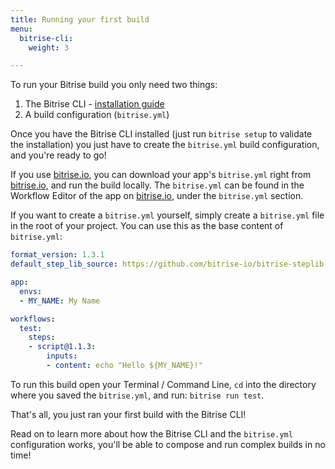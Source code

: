 ```yaml
---
title: Running your first build
menu:
  bitrise-cli:
    weight: 3

---
```

To run your Bitrise build you only need two things:

1. The Bitrise CLI - [installation guide](/bitrise-cli/installation/)
1. A build configuration (`bitrise.yml`)

Once you have the Bitrise CLI installed (just run `bitrise setup` to validate
the installation) you just have to create the `bitrise.yml` build configuration,
and you're ready to go!

If you use [bitrise.io](https://www.bitrise.io), you can download your app's `bitrise.yml` right from
[bitrise.io](https://www.bitrise.io), and run the build locally. The `bitrise.yml` can be found
in the Workflow Editor of the app on [bitrise.io](https://www.bitrise.io), under the `bitrise.yml` section.

If you want to create a `bitrise.yml` yourself, simply create a `bitrise.yml` file
in the root of your project. You can use this as the base content of `bitrise.yml`:

```yaml
format_version: 1.3.1
default_step_lib_source: https://github.com/bitrise-io/bitrise-steplib.git

app:
  envs:
  - MY_NAME: My Name

workflows:
  test:
    steps:
    - script@1.1.3:
        inputs:
        - content: echo "Hello ${MY_NAME}!"
```

To run this build open your Terminal / Command Line, `cd` into the directory where
you saved the `bitrise.yml`, and run: `bitrise run test`.

That's all, you just ran your first build with the Bitrise CLI!

Read on to learn more about how the Bitrise CLI and the `bitrise.yml` configuration works,
you'll be able to compose and run complex builds in no time!